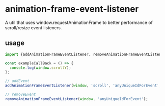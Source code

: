 # animation-frame-event-listener

A util that uses window.requestAnimationFrame to better performance of scroll/resize event listeners.

## usage

```js
import {addAnimationFrameEventListener, removeAnimationFrameEventListener} from 'animation-frame-event-listener';

const exampleCallBack = () => {
  console.log(window.scrollY);
};

// addEvent
addAnimationFrameEventListener(window, 'scroll', 'anyUniqueIdForEvent', exampleCallBack);

// removeEvent
removeAnimationFrameEventListener(window, 'anyUniqueIdForEvent');
```